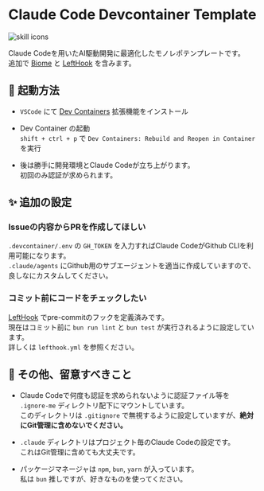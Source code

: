 # Claude Code Devcontainer Template

![skill icons](https://skillicons.dev/icons?i=docker,ts,bun,nodejs,nextjs)

Claude Codeを用いたAI駆動開発に最適化したモノレポテンプレートです。  
追加で [Biome](https://biomejs.dev/) と [LeftHook](https://lefthook.dev/) を含みます。

## 🚀 起動方法

- `VSCode` にて [Dev Containers](https://marketplace.visualstudio.com/items?itemName=ms-vscode-remote.remote-containers) 拡張機能をインストール

- Dev Container の起動  
`shift + ctrl + p` で `Dev Containers: Rebuild and Reopen in Container` を実行

- 後は勝手に開発環境とClaude Codeが立ち上がります。  
初回のみ認証が求められます。

## ✨ 追加の設定

### Issueの内容からPRを作成してほしい

`.devcontainer/.env` の `GH_TOKEN` を入力すればClaude CodeがGithub CLIを利用可能になります。  
`.claude/agents` にGithub用のサブエージェントを適当に作成していますので、良しなにカスタムしてください。

### コミット前にコードをチェックしたい

[LeftHook](https://lefthook.dev/) でpre-commitのフックを定義済みです。  
現在はコミット前に `bun run lint` と `bun test` が実行されるように設定しています。  
詳しくは `lefthook.yml` を参照ください。

## 🚨 その他、留意すべきこと

- Claude Codeで何度も認証を求められないように認証ファイル等を `.ignore-me` ディレクトリ配下にマウントしています。  
このディレクトリは `.gitignore` で無視するように設定していますが、**絶対にGit管理に含めないでください。**

- `.claude` ディレクトリはプロジェクト毎のClaude Codeの設定です。  
これはGit管理に含めても大丈夫です。

- パッケージマネージャは `npm`, `bun`, `yarn` が入っています。  
私は `bun` 推しですが、好きなものを使ってください。
